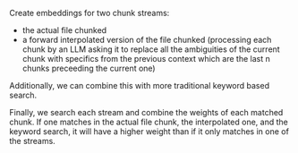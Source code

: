 Create embeddings for two chunk streams:
 - the actual file chunked
 - a forward interpolated version of the file chunked (processing each chunk by an LLM asking it to replace all the ambiguities of the current chunk with specifics from the previous context which are the last n chunks preceeding the current one)

Additionally, we can combine this with more traditional keyword based search.

Finally, we search each stream and combine the weights of each matched chunk. If one matches in the actual file chunk, the interpolated one, and the keyword search, it will have a higher weight than if it only matches in one of the streams.